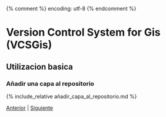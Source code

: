 {% comment %} encoding: utf-8 {% endcomment %}

# Version Control System for Gis (VCSGis)

## Utilizacion basica

### Añadir una capa al repositorio

{% include_relative añadir_capa_al_repositorio.md %}
 
[Anterior](creacion_de_copia_de_trabajo_t.md) | [Siguiente](añadir_una_capa_del_repositorio_t.md)
